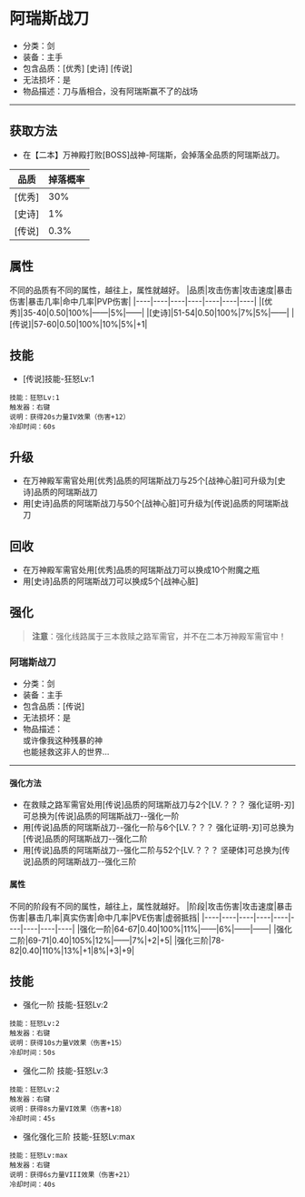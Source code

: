 # 阿瑞斯战刀
* 分类：剑
* 装备：主手
* 包含品质：[优秀] [史诗] [传说]
* 无法损坏：是
* 物品描述：刀与盾相合，没有阿瑞斯赢不了的战场
---
## 获取方法
* 在【二本】万神殿打败[BOSS]战神-阿瑞斯，会掉落全品质的阿瑞斯战刀。

|品质|掉落概率|
|----|----|
|[优秀]|30%|
|[史诗]|1%|
|[传说]|0.3%|
## 属性
不同的品质有不同的属性，越往上，属性就越好。
|品质|攻击伤害|攻击速度|暴击伤害|暴击几率|命中几率|PVP伤害|
|----|----|----|----|----|----|----|
|[优秀]|35-40|0.50|100%|——|5%|——|
|[史诗]|51-54|0.50|100%|7%|5%|——|
|[传说]|57-60|0.50|100%|10%|5%|+1|
## 技能
* [传说]技能-狂怒Lv:1
```
技能：狂怒Lv:1
触发器：右键
说明：获得20s力量IV效果（伤害+12）
冷却时间：60s
```
## 升级
* 在万神殿军需官处用[优秀]品质的阿瑞斯战刀与25个[战神心脏]可升级为[史诗]品质的阿瑞斯战刀
* 用[史诗]品质的阿瑞斯战刀与50个[战神心脏]可升级为[传说]品质的阿瑞斯战刀
## 回收
* 在万神殿军需官处用[优秀]品质的阿瑞斯战刀可以换成10个附魔之瓶
* 用[史诗]品质的阿瑞斯战刀可以换成5个[战神心脏]
## 强化
>**注意**：强化线路属于三本救赎之路军需官，并不在二本万神殿军需官中！
### 阿瑞斯战刀
* 分类：剑
* 装备：主手
* 包含品质：[传说]
* 无法损坏：是
* 物品描述：<br/>
或许像我这种残暴的神<br/>
也能拯救这非人的世界...
---
#### 强化方法
* 在救赎之路军需官处用[传说]品质的阿瑞斯战刀与2个[LV.？？？ 强化证明-刃]可总换为[传说]品质的阿瑞斯战刀--强化一阶
* 用[传说]品质的阿瑞斯战刀--强化一阶与6个[LV.？？？ 强化证明-刃]可总换为[传说]品质的阿瑞斯战刀--强化二阶
* 用[传说]品质的阿瑞斯战刀--强化二阶与52个[LV.？？？ 坚硬体]可总换为[传说]品质的阿瑞斯战刀--强化三阶
#### 属性
不同的阶段有不同的属性，越往上，属性就越好。
|阶段|攻击伤害|攻击速度|暴击伤害|暴击几率|真实伤害|命中几率|PVE伤害|虚弱抵挡|
|----|----|----|----|----|----|----|----|----|
|强化一阶|64-67|0.40|100%|11%|——|6%|——|——|
|强化二阶|69-71|0.40|105%|12%|——|7%|+2|+5|
|强化三阶|78-82|0.40|110%|13%|+1|8%|+3|+9|
## 技能
* 强化一阶 技能-狂怒Lv:2
```
技能：狂怒Lv:2
触发器：右键
说明：获得10s力量V效果（伤害+15）
冷却时间：50s
```
* 强化二阶 技能-狂怒Lv:3
```
技能：狂怒Lv:2
触发器：右键
说明：获得8s力量VI效果（伤害+18）
冷却时间：45s
```
* 强化强化三阶 技能-狂怒Lv:max
```
技能：狂怒Lv:max
触发器：右键
说明：获得6s力量VIII效果（伤害+21）
冷却时间：40s
```
